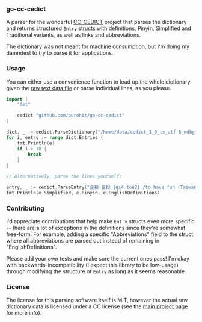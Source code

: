 ### go-cc-cedict

A parser for the wonderful [CC-CEDICT](https://cc-cedict.org/wiki/) project that parses the dictionary and
returns structured `Entry` structs with definitions, Pinyin, Simplified and
Traditional variants, as well as links and abbreviations.

The dictionary was not meant for machine consumption, but I'm doing my damndest
to try to parse it for applications.

### Usage

You can either use a convenience function to load up the whole dictionary given the [raw text data file](https://www.mdbg.net/chinese/dictionary?page=cedict) or parse individual lines, as you
please.

```go
import (
    "fmt"

    cedict "github.com/purohit/go-cc-cedict"
)

dict, _ := cedict.ParseDictionary("/home/data/cedict_1_0_ts_utf-8_mdbg.txt")
for i, entry := range dict.Entries {
    fmt.Println(e)
    if i > 10 {
        break
    }
}

// Alternatively, parse the lines yourself:

entry, _ := cedict.ParseEntry("企投 企投 [qi4 tou2] /to have fun (Taiwanese, POJ pr. [chhit-thô])/")
fmt.Println(e.Simplified, e.Pinyin, e.EnglishDefinitions)
```

### Contributing

I'd appreciate contributions that help make `Entry` structs even more specific
-- there are a lot of exceptions in the definitions since they're somewhat
free-form. For example, adding a specific "Abbreviations" field to the struct
where all abbreviations are parsed out instead of remaining in
"EnglishDefinitions".

Please add your own tests and make sure the current ones pass! I'm okay with
backwards-incompatibility (I expect this library to be low-usage) through modifying the structure of `Entry` as long as it seems reasonable.

### License

The license for this parsing software itself is MIT, however the actual
raw dictionary data is licensed under a CC license (see the [main project
page](https://cc-cedict.org/wiki/) for more info).
